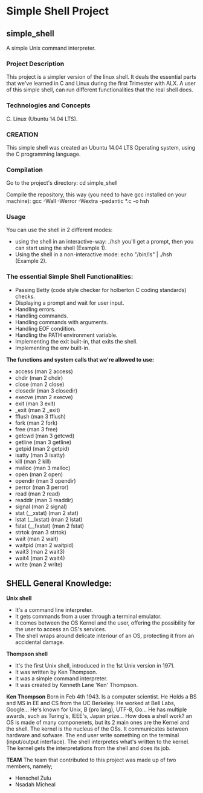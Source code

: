 # **Simple Shell Project**

## **simple_shell**

A simple Unix command interpreter.

### **Project Description**
This project is a simpler version of the linux shell. It deals the essential parts that we've learned in C and Linux during the first Trimester with ALX. A user of this simple shell, can run different functionalities that the real shell does.

### **Technologies and Concepts**
C.
Linux (Ubuntu 14.04 LTS).

### **CREATION**
This simple shell was created an Ubuntu 14.04 LTS Operating system, using the C programming language.

### **Compilation**
Go to the project's directory:
cd simple_shell

Compile the repository, this way (you need to have gcc installed on your machine):
gcc -Wall -Werror -Wextra -pedantic *.c -o hsh

### **Usage**

You can use the shell in 2 different modes:

- using the shell in an interactive-way:
./hsh you'll get a prompt, then you can start using the shell (Example 1).
- Using the shell in a non-interactive mode:
echo "/bin/ls" | ./hsh (Example 2).

### **The essential Simple Shell Functionalities:**

- Passing Betty (code style checker for holberton C coding standards) checks.
- Displaying a prompt and wait for user input.
- Handling errors.
- Handling commands.
- Handling commands with arguments.
- Handling EOF condition.
- Handling the PATH environment variable.
- Implementing the exit built-in, that exits the shell.
- Implementing the env built-in.

**The functions and system calls that we're allowed to use:**
- access (man 2 access)
- chdir (man 2 chdir)
- close (man 2 close)
- closedir (man 3 closedir)
- execve (man 2 execve)
- exit (man 3 exit)
- _exit (man 2 _exit)
- fflush (man 3 fflush)
- fork (man 2 fork)
- free (man 3 free)
- getcwd (man 3 getcwd)
- getline (man 3 getline)
- getpid (man 2 getpid)
- isatty (man 3 isatty)
- kill (man 2 kill)
- malloc (man 3 malloc)
- open (man 2 open)
- opendir (man 3 opendir)
- perror (man 3 perror)
- read (man 2 read)
- readdir (man 3 readdir)
- signal (man 2 signal)
- stat (__xstat) (man 2 stat)
- lstat (__lxstat) (man 2 lstat)
- fstat (__fxstat) (man 2 fstat)
- strtok (man 3 strtok)
- wait (man 2 wait)
- waitpid (man 2 waitpid)
- wait3 (man 2 wait3)
- wait4 (man 2 wait4)
- write (man 2 write)

## **SHELL General Knowledge:**
**Unix shell**
- It's a command line interpreter.
- It gets commands from a user through a terminal emulator.
- It comes between the OS Kernel and the user, offering the possibility for the user to access an OS's services.
- The shell wraps around delicate interiour of an OS, protecting it from an accidental damage.

**Thompson shell**
- It's the first Unix shell, introduced in the 1st Unix version in 1971.
- It was written by Ken Thompson.
- It was a simple command interpreter.
- It was created by Kenneth Lane 'Ken' Thompson.

**Ken Thompson**
Born in Feb 4th 1943.
Is a computer scientist.
He Holds a BS and MS in EE and CS from the UC Berkeley.
He worked at Bell Labs, Google...
He's known for Unix, B (pro lang), UTF-8, Go...
He has multiple awards, such as Turing's, IEEE's, Japan prize...
How does a shell work?
an OS is made of many componenets, but its 2 main ones are the Kernel and the shell.
The kernel is the nucleus of the OSs. It communicates between hardware and sofware.
The end user write something on the terminal (input/output interface). The shell interpretes what's written to the kernel. The kernel gets the interpretations from the shell and does its job.

**TEAM**
The team that contributed to this project was made up of two members, namely;
- Henschel Zulu
- Nsadah Micheal
